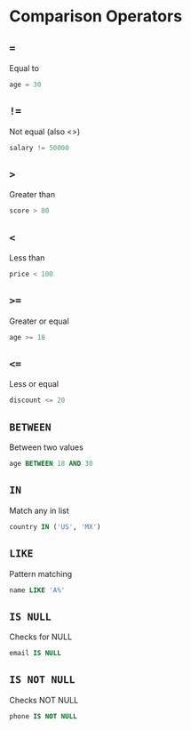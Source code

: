# Comparison Operators

## `=`

Equal to

```sql
age = 30
```

## `!=`

Not equal (also <>)

```sql
salary != 50000
```

## `>`

Greater than

```sql
score > 80
```

## `<`

Less than

```sql
price < 100
```

## `>=`

Greater or equal

```sql
age >= 18
```

## `<=`

Less or equal

```sql
discount <= 20
```

## `BETWEEN`

Between two values

```sql
age BETWEEN 18 AND 30
```

## `IN`

Match any in list

```sql
country IN ('US', 'MX')
```

## `LIKE`

Pattern matching

```sql
name LIKE 'A%'
```

## `IS NULL`

Checks for NULL

```sql
email IS NULL
```

## `IS NOT NULL`

Checks NOT NULL

```sql
phone IS NOT NULL
```
